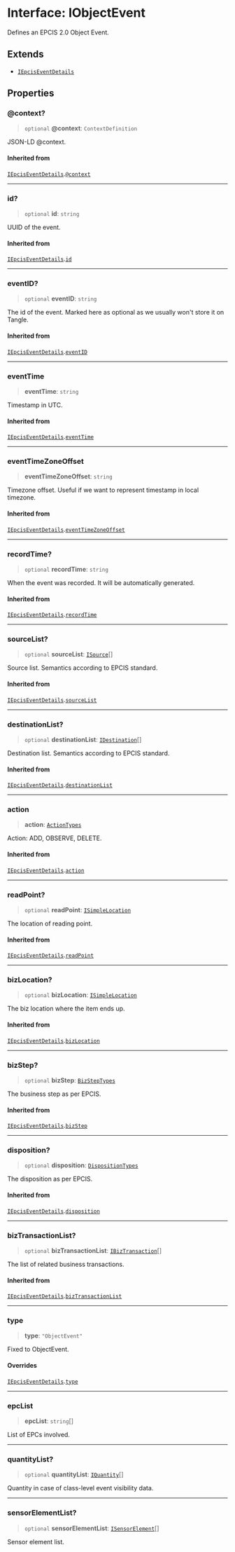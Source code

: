 # Interface: IObjectEvent

Defines an EPCIS 2.0 Object Event.

## Extends

- [`IEpcisEventDetails`](IEpcisEventDetails.md)

## Properties

### @context?

> `optional` **@context**: `ContextDefinition`

JSON-LD @context.

#### Inherited from

[`IEpcisEventDetails`](IEpcisEventDetails.md).[`@context`](IEpcisEventDetails.md#@context)

***

### id?

> `optional` **id**: `string`

UUID of the event.

#### Inherited from

[`IEpcisEventDetails`](IEpcisEventDetails.md).[`id`](IEpcisEventDetails.md#id)

***

### eventID?

> `optional` **eventID**: `string`

The id of the event. Marked here as optional as we usually won't store it on Tangle.

#### Inherited from

[`IEpcisEventDetails`](IEpcisEventDetails.md).[`eventID`](IEpcisEventDetails.md#eventid)

***

### eventTime

> **eventTime**: `string`

Timestamp in UTC.

#### Inherited from

[`IEpcisEventDetails`](IEpcisEventDetails.md).[`eventTime`](IEpcisEventDetails.md#eventtime)

***

### eventTimeZoneOffset

> **eventTimeZoneOffset**: `string`

Timezone offset. Useful if we want to represent timestamp in local timezone.

#### Inherited from

[`IEpcisEventDetails`](IEpcisEventDetails.md).[`eventTimeZoneOffset`](IEpcisEventDetails.md#eventtimezoneoffset)

***

### recordTime?

> `optional` **recordTime**: `string`

When the event was recorded. It will be automatically generated.

#### Inherited from

[`IEpcisEventDetails`](IEpcisEventDetails.md).[`recordTime`](IEpcisEventDetails.md#recordtime)

***

### sourceList?

> `optional` **sourceList**: [`ISource`](ISource.md)[]

Source list. Semantics according to EPCIS standard.

#### Inherited from

[`IEpcisEventDetails`](IEpcisEventDetails.md).[`sourceList`](IEpcisEventDetails.md#sourcelist)

***

### destinationList?

> `optional` **destinationList**: [`IDestination`](IDestination.md)[]

Destination list. Semantics according to EPCIS standard.

#### Inherited from

[`IEpcisEventDetails`](IEpcisEventDetails.md).[`destinationList`](IEpcisEventDetails.md#destinationlist)

***

### action

> **action**: [`ActionTypes`](../type-aliases/ActionTypes.md)

Action: ADD, OBSERVE, DELETE.

#### Inherited from

[`IEpcisEventDetails`](IEpcisEventDetails.md).[`action`](IEpcisEventDetails.md#action)

***

### readPoint?

> `optional` **readPoint**: [`ISimpleLocation`](ISimpleLocation.md)

The location of reading point.

#### Inherited from

[`IEpcisEventDetails`](IEpcisEventDetails.md).[`readPoint`](IEpcisEventDetails.md#readpoint)

***

### bizLocation?

> `optional` **bizLocation**: [`ISimpleLocation`](ISimpleLocation.md)

The biz location where the item ends up.

#### Inherited from

[`IEpcisEventDetails`](IEpcisEventDetails.md).[`bizLocation`](IEpcisEventDetails.md#bizlocation)

***

### bizStep?

> `optional` **bizStep**: [`BizStepTypes`](../type-aliases/BizStepTypes.md)

The business step as per EPCIS.

#### Inherited from

[`IEpcisEventDetails`](IEpcisEventDetails.md).[`bizStep`](IEpcisEventDetails.md#bizstep)

***

### disposition?

> `optional` **disposition**: [`DispositionTypes`](../type-aliases/DispositionTypes.md)

The disposition as per EPCIS.

#### Inherited from

[`IEpcisEventDetails`](IEpcisEventDetails.md).[`disposition`](IEpcisEventDetails.md#disposition)

***

### bizTransactionList?

> `optional` **bizTransactionList**: [`IBizTransaction`](IBizTransaction.md)[]

The list of related business transactions.

#### Inherited from

[`IEpcisEventDetails`](IEpcisEventDetails.md).[`bizTransactionList`](IEpcisEventDetails.md#biztransactionlist)

***

### type

> **type**: `"ObjectEvent"`

Fixed to ObjectEvent.

#### Overrides

[`IEpcisEventDetails`](IEpcisEventDetails.md).[`type`](IEpcisEventDetails.md#type)

***

### epcList

> **epcList**: `string`[]

List of EPCs involved.

***

### quantityList?

> `optional` **quantityList**: [`IQuantity`](IQuantity.md)[]

Quantity in case of class-level event visibility data.

***

### sensorElementList?

> `optional` **sensorElementList**: [`ISensorElement`](ISensorElement.md)[]

Sensor element list.
